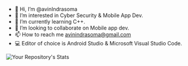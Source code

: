 - 👋 Hi, I’m @avinIndrasoma
- 👀 I’m interested in Cyber Security & Mobile App Dev.
- 🌱 I’m currently learning C++.
- 💞️ I’m looking to collaborate on Mobile app dev.
- 📫 How to reach me avinindrasoma@gmail.com
- 💻 Editor of choice is Android Studio & Microsoft Visual Studio Code.



![Your Repository's Stats](https://github-readme-stats.vercel.app/api?username=avinIndrasoma&show_icons=true)
<!---
avinIndrasoma/avinIndrasoma is a ✨ special ✨ repository because its `README.md` (this file) appears on your GitHub profile.
You can click the Preview link to take a look at your changes.
--->
